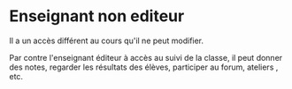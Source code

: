 
# Enseignant non editeur 

Il a un accès différent au cours qu'il ne peut modifier.  

Par contre l'enseignant éditeur à accès au suivi de la classe, 
il peut donner des notes, regarder les résultats des élèves, participer au forum, ateliers , etc.
